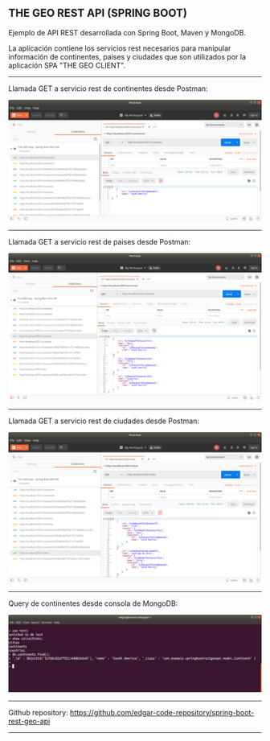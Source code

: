 THE GEO REST API (SPRING BOOT)
------------------------------------------------------------------------------------------------------

Ejemplo de API REST desarrollada con Spring Boot, Maven y MongoDB.

La aplicación contiene los servicios rest necesarios para manipular información
de continentes, paises y ciudades que son utilizados por la aplicación SPA "THE GEO CLIENT".

------------------------------------------------------------------------------------------------------

Llamada GET a servicio rest de continentes desde Postman:

![Screenshot Main](screenshots/continents_get_call.png)

--------------------------------------------------------------------------------------------------------------------

Llamada GET a servicio rest de paises desde Postman:

![Screenshot Continentes](screenshots/countries_get_call.png)

--------------------------------------------------------------------------------------------------------------------

Llamada GET a servicio rest de ciudades desde Postman:

![Screenshot Paises](screenshots/cities_get_call.png)

--------------------------------------------------------------------------------------------------------------------

Query de continentes desde consola de MongoDB:

![Screenshot MongoDB](screenshots/mongodb_continents_query.png)

--------------------------------------------------------------------------------------------------------------------

Github repository: https://github.com/edgar-code-repository/spring-boot-rest-geo-api

------------------------------------------------------------------------------------------------------
